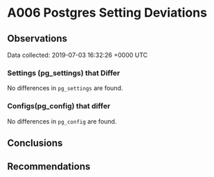 # A006 Postgres Setting Deviations #

## Observations ##
Data collected: 2019-07-03 16:32:26 +0000 UTC  

### Settings (pg_settings) that Differ ###

No differences in `pg_settings` are found.

### Configs(pg_config) that differ ###

No differences in `pg_config` are found.



## Conclusions ##


## Recommendations ##

